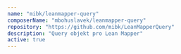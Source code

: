 ```yaml
---
name: "mibk/leanmapper-query"
composerName: "mbohuslavek/leanmapper-query"
repository: "https://github.com/mibk/LeanMapperQuery"
description: "Query objekt pro Lean Mapper"
active: true
---
```

